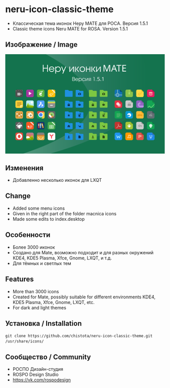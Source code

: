 neru-icon-classic-theme
=========================

* Классическая тема иконок Неру MATE для РОСA. Версия 1.5.1
* Classic theme icons Neru MATE for ROSA. Version 1.5.1

## Изображение / Image

![Screenshot](screenshot.svg)

## Изменения

* Добавленно несколько иконок для LXQT


## Change

* Added some menu icons 
* Given in the right part of the folder macnica icons
* Made some edits to index.desktop

## Особенности

* Более 3000 иконок
* Создано для Mate, возможно подходит и для разных окружений KDE4, KDE5 Plasma, Xfce, Gnome, LXQT, и т.д.
* Для тёмных и светлых тем

## Features

* More than 3000 icons
* Created for Mate, possibly suitable for different environments KDE4, KDE5 Plasma, Xfce, Gnome, LXQT, etc.
* For dark and light themes

## Установка / Installation

`git clone https://github.com/chistota/neru-icon-classic-theme.git /usr/share/icons/`

## Сообщество / Community
* РОСПО Дизайн-студия
* ROSPO Design Studio
* https://vk.com/rospodesign



